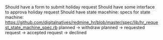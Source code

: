 Should have a form to submit holiday request
Should have some interface to approva holiday request
Should have state macehine: 
specs for state machine: https://github.com/digitalnatives/redmine_hr/blob/master/spec/lib/hr_request_state_machine_spec.rb
planned -> withdraw
planned -> requested
request -> accepted
request -> declined
